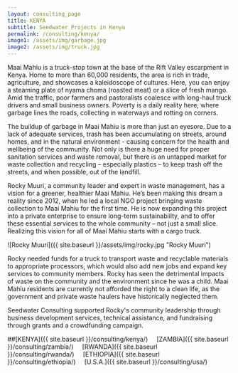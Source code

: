 ```yaml
---
layout: consulting_page
title: KENYA
subtitle: Seedwater Projects in Kenya
permalink: /consulting/kenya/
image1: /assets/img/garbage.jpg
image2: /assets/img/truck.jpg
---
```


Maai Mahiu is a truck-stop town at the base of the Rift Valley escarpment in Kenya.  Home to more than 60,000 residents, the area is rich in trade, agriculture, and showcases a kaleidoscope of cultures.  Here, you can enjoy a steaming plate of nyama choma (roasted meat) or a slice of fresh mango.  Amid the traffic, poor farmers and pastoralists coalesce with long-haul truck drivers and small business owners. Poverty is a daily reality here, where garbage lines the roads, collecting in waterways and rotting on corners.

The buildup of garbage in Maai Mahiu is more than just an eyesore. Due to a lack of adequate services, trash has been accumulating on streets, around homes, and in the natural environment - causing concern for the health and wellbeing of the community.  Not only is there a huge need for proper sanitation services and waste removal, but there is an untapped market for waste collection and recycling – especially plastics – to keep trash off the streets, and when possible, out of the landfill.

Rocky Muuri, a community leader and expert in waste management, has a vision for a greener, healthier Maai Mahiu.  He’s been making this dream a reality since 2012, when he led a local NGO project bringing waste collection to Maai Mahiu for the first time. He is now expanding this project into a private enterprise to ensure long-term sustainability, and to offer these essential services to the whole community – not just a small slice. Realizing this vision for all of Maai Mahiu starts with a cargo truck.  

![Rocky Muuri]({{ site.baseurl }}/assets/img/rocky.jpg "Rocky Muuri")

Rocky needed funds for a truck to transport waste and recyclable materials to appropriate processors, which would also add new jobs and expand key services to community members. Rocky has seen the detrimental impacts of waste on the community and the environment since he was a child. Maai Mahiu residents are currently not afforded the right to a clean life, as the government and private waste haulers have historically neglected them. 

Seedwater Consulting supported Rocky's community leadership through business development services, technical assistance, and fundraising through grants and a crowdfunding campaign.

##[KENYA]({{ site.baseurl }}/consulting/kenya/)&nbsp;&nbsp;&nbsp;&nbsp;&nbsp;[ZAMBIA]({{ site.baseurl }}/consulting/zambia/)&nbsp;&nbsp;&nbsp;&nbsp;&nbsp;[RWANDA]({{ site.baseurl }}/consulting/rwanda/)&nbsp;&nbsp;&nbsp;&nbsp;&nbsp;[ETHIOPIA]({{ site.baseurl }}/consulting/ethiopia/)&nbsp;&nbsp;&nbsp;&nbsp;&nbsp;[U.S.A.]({{ site.baseurl }}/consulting/usa/)
